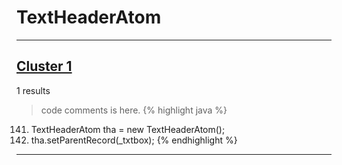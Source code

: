 # TextHeaderAtom

***

## [Cluster 1](./1)
1 results
> code comments is here.
{% highlight java %}
141. TextHeaderAtom tha = new TextHeaderAtom();
142. tha.setParentRecord(_txtbox);
{% endhighlight %}

***

